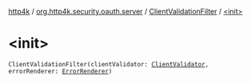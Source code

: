 [http4k](../../index.md) / [org.http4k.security.oauth.server](../index.md) / [ClientValidationFilter](index.md) / [&lt;init&gt;](./-init-.md)

# &lt;init&gt;

`ClientValidationFilter(clientValidator: `[`ClientValidator`](../-client-validator/index.md)`, errorRenderer: `[`ErrorRenderer`](../-error-renderer/index.md)`)`